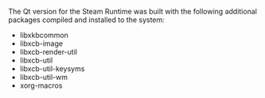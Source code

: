 The Qt version for the Steam Runtime was built with the following additional packages compiled and installed to the system:

* libxkbcommon
* libxcb-image
* libxcb-render-util
* libxcb-util
* libxcb-util-keysyms
* libxcb-util-wm
* xorg-macros
